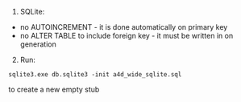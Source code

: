 1. SQLite: 
- no AUTOINCREMENT - it is done automatically on primary key 
- no ALTER TABLE to include foreign key - it must be written in on generation 

2. Run: 
``` 
sqlite3.exe db.sqlite3 -init a4d_wide_sqlite.sql
```
to create a new empty stub 